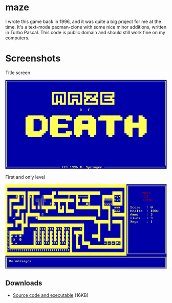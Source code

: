 # maze

I wrote this game back in 1996, and it was quite a big project for me at the time. It's a text-mode pacman-clone with some nice minor additions, written in Turbo Pascal. This code is public domain and should still work fine on my computers.

# Screenshots

Title screen

![Title screen](images/maze-title.png)

First and only level

![First level](images/maze-level.png)

## Downloads

  * [Source code and executable](releases/maze.zip) (16KB)
